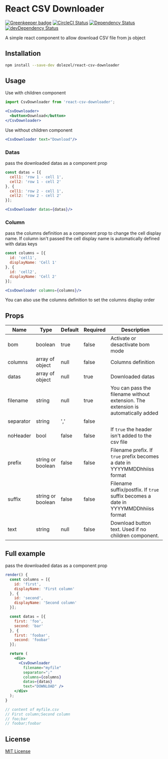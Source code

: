 # React CSV Downloader

[![Greenkeeper badge][greenkeeper-badge]][greenkeeper]
[![CircleCI Status][build-badge]][build]
[![Dependency Status][deps-badge]][deps]
[![devDependency Status][dev-deps-badge]][dev-deps]

A simple react component to allow download CSV file from js object

## Installation

```sh
npm install --save-dev dolezel/react-csv-downloader
```

## Usage
Use with children component

```jsx
import CsvDownloader from 'react-csv-downloader';

<CsvDownloader>
  <button>Download</button>
</CsvDownloader>
```

Use without children component

```jsx
<CsvDownloader text="Download"/>
```
### Datas
pass the downloaded datas as a component prop

```jsx
const datas = [{
  cell1: 'row 1 - cell 1',
  cell2: 'row 1 - cell 2'
}, {
  cell1: 'row 2 - cell 1',
  cell2: 'row 2 - cell 2'
}];

<CsvDownloader datas={datas}/>
```

### Column
pass the columns definition as a component prop to change the cell display name. If column isn't passed the cell display name is automatically defined with datas keys

```jsx
const columns = [{
  id: 'cell1',
  displayName: 'Cell 1'
}, {
  id: 'cell2',
  displayName: 'Cell 2'
}];

<CsvDownloader columns={columns}/>
```

You can also use the columns definition to set the columns display order

## Props
| Name      	| Type              	| Default 	| Required 	| Description                                                                       	|
|-----------	|-------------------	|---------	|----------	|-----------------------------------------------------------------------------------	|
| bom       	| boolean           	| true    	|   false  	| Activate or desactivate bom mode                                                  	|
| columns   	| array of object   	| null    	|   false  	| Columns definition                                                                	|
| datas     	| array of object   	| null    	|   true   	| Downloaded datas                                                                  	|
| filename  	| string            	| null    	|   true   	| You can pass the filename without extension. The extension is automatically added 	|
| separator 	| string            	| ','     	|   false  	|                                                                                   	|
| noHeader  	| bool              	| false   	|   false  	| If `true` the header isn't added to the csv file                                   	|
| prefix    	| string or boolean 	| false   	|   false  	| Filename prefix. If `true` prefix becomes a date in YYYYMMDDhhiiss format          	|
| suffix    	| string or boolean 	| false   	|   false  	| Filename suffix/postfix. If `true` suffix becomes a date in YYYYMMDDhhiiss format  	|
| text      	| string            	| null    	|   false  	| Download button text. Used if no children component.                              	|

## Full example
pass the downloaded datas as a component prop

```jsx
render() {
  const columns = [{
    id: 'first',
    displayName: 'First column'
  }, {
    id: 'second',
    displayName: 'Second column'
  }];

  const datas = [{
    first: 'foo',
    second: 'bar'
  }, {
    first: 'foobar',
    second: 'foobar'
  }];

  return (
    <div>
      <CsvDownloader
        filename="myfile"
        separator=";"
        columns={columns}
        datas={datas}
        text="DOWNLOAD" />
    </div>
  );
}

// content of myfile.csv
// First column;Second column
// foo;bar
// foobar;foobar
```

## License

[MIT License](http://opensource.org/licenses/MIT)

[greenkeeper-badge]: https://badges.greenkeeper.io/dolezel/react-csv-downloader.svg
[greenkeeper]: https://greenkeeper.io/

[build-badge]: https://circleci.com/gh/dolezel/react-csv-downloader.svg?style=svg
[build]: https://circleci.com/gh/dolezel/workflows/react-csv-downloader

[deps-badge]: https://david-dm.org/dolezel/react-csv-downloader.svg
[deps]: https://david-dm.org/dolezel/react-csv-downloader

[dev-deps-badge]: https://david-dm.org/dolezel/react-csv-downloader/dev-status.svg
[dev-deps]: https://david-dm.org/dolezel/react-csv-downloader#info=devDependencies
